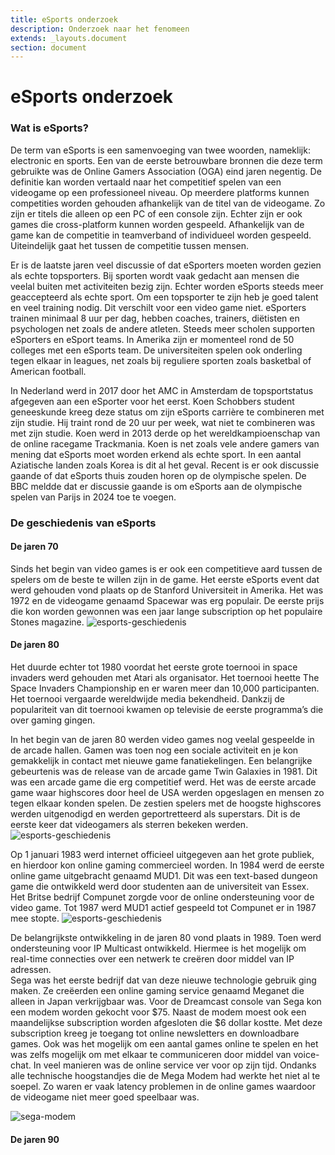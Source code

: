 ```yaml
---
title: eSports onderzoek
description: Onderzoek naar het fenomeen
extends: _layouts.document
section: document
---
```


# eSports onderzoek

### Wat is eSports? 

De term van eSports is een samenvoeging van twee woorden, nameklijk: electronic en sports. Een van de eerste betrouwbare bronnen die deze term gebruikte was de Online Gamers Association (OGA) eind jaren negentig. De definitie kan worden vertaald naar het competitief spelen van een videogame op een professioneel niveau. 
Op meerdere platforms kunnen competities worden gehouden afhankelijk van de titel van de videogame. Zo zijn er titels die alleen op een PC of een console zijn. Echter zijn er ook games die cross-platform kunnen worden gespeeld. 
Afhankelijk van de game kan de competitie in teamverband of individueel worden gespeeld. Uiteindelijk gaat het tussen de competitie tussen mensen. 

Er is de laatste jaren veel discussie of dat eSporters moeten worden gezien als echte topsporters. Bij sporten wordt vaak gedacht aan mensen die veelal buiten met activiteiten bezig zijn. Echter worden eSports steeds meer geaccepteerd als echte sport. Om een topsporter te zijn heb je goed talent en veel training nodig. Dit verschilt voor een video game niet. eSporters trainen minimaal 8 uur per dag, hebben coaches, trainers, diëtisten en psychologen net zoals de andere atleten. Steeds meer scholen supporten eSporters en eSport teams. In Amerika zijn er momenteel rond de 50 colleges met een eSports team. De universiteiten spelen ook onderling tegen elkaar in leagues, net zoals bij reguliere sporten zoals basketbal of American football. 

In Nederland werd in 2017 door het AMC in Amsterdam de topsportstatus afgegeven aan een eSporter voor het eerst. Koen Schobbers student geneeskunde kreeg deze status om zijn eSports carrière te combineren met zijn studie. Hij traint rond de 20 uur per week, wat niet te combineren was met zijn studie. Koen werd in 2013 derde op het wereldkampioenschap van de online racegame Trackmania. Koen is net zoals vele andere gamers van mening dat eSports moet worden erkend als echte sport. In een aantal Aziatische landen zoals Korea is dit al het geval. Recent is er ook discussie gaande of dat eSports thuis zouden horen op de olympische spelen. De BBC meldde dat er discussie gaande is om eSports aan de olympische spelen van Parijs in 2024 toe te voegen. 

### De geschiedenis van eSports

#### De jaren 70
Sinds het begin van video games is er ook een competitieve aard tussen de spelers om de beste te willen zijn in de game. Het eerste eSports event dat werd gehouden vond plaats op de Stanford Universiteit in Amerika. Het was 1972 en de videogame genaamd Spacewar was erg populair. De eerste prijs die kon worden gewonnen was een jaar lange subscription op het populaire Stones magazine. 
![esports-geschiedenis](/assets/img/stanford.jpg "Stanford")

#### De jaren 80
Het duurde echter tot 1980 voordat het eerste grote toernooi in space invaders werd gehouden met Atari als organisator. Het toernooi heette The Space Invaders Championship en er waren meer dan 10,000 participanten. Het toernooi vergaarde wereldwijde media bekendheid. Dankzij de populariteit van dit toernooi kwamen op televisie de eerste programma’s die over gaming gingen. 

In het begin van de jaren 80 werden video games nog veelal gespeelde in de arcade hallen. Gamen was toen nog een sociale activiteit en je kon gemakkelijk in contact met nieuwe game fanatiekelingen. Een belangrijke gebeurtenis was de release van de arcade game Twin Galaxies in 1981. Dit was een arcade game die erg competitief werd. Het was de eerste arcade game waar highscores door heel de USA werden opgeslagen en mensen zo tegen elkaar konden spelen. De zestien spelers met de hoogste highscores werden uitgenodigd en werden geportretteerd als superstars. Dit is de eerste keer dat videogamers als sterren bekeken werden. 
![esports-geschiedenis](/assets/img/twin-galaxies.jpg "Twin Galaxies")

Op 1 januari 1983 werd internet officieel uitgegeven aan het grote publiek, en hierdoor kon online gaming commercieel worden. In 1984 werd de eerste online game uitgebracht genaamd MUD1. Dit was een text-based dungeon game die ontwikkeld werd door studenten aan de universiteit van Essex. Het Britse bedrijf Compunet zorgde voor de online ondersteuning voor de video game. Tot 1987 werd MUD1 actief gespeeld tot Compunet er in 1987 mee stopte. 
![esports-geschiedenis](/assets/img/MUD1.jpg "MUD 1")

De belangrijkste ontwikkeling in de jaren 80 vond plaats in 1989. Toen werd ondersteuning voor IP Multicast ontwikkeld. Hiermee is het mogelijk om real-time connecties over een netwerk te creëren door middel van IP adressen.  
Sega was het eerste bedrijf dat van deze nieuwe technologie gebruik ging maken. Ze creëerden een online gaming service genaamd Meganet die alleen in Japan verkrijgbaar was. Voor de Dreamcast console van Sega kon een modem worden gekocht voor $75. Naast de modem moest ook een maandelijkse subscription worden afgesloten die $6 dollar kostte. Met deze subscription kreeg je toegang tot online newsletters en downloadbare games. Ook was het mogelijk om een aantal games online te spelen en het was zelfs mogelijk om met elkaar te communiceren door middel van voice-chat. In veel manieren was de online service ver voor op zijn tijd. Ondanks alle technische hoogstandjes die de Mega Modem had werkte het niet al te soepel. Zo waren er vaak latency problemen in de online games waardoor de videogame niet meer goed speelbaar was. 

![sega-modem](/assets/img/sega-modem.jpg "Sega Modem")

#### De jaren 90


#### 
